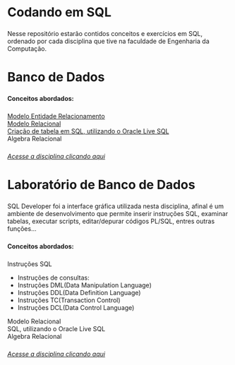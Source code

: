 <h1 align="left"> Codando em SQL</h1>

###

<p align="left"> Nesse repositório estarão contidos conceitos e exercícios em SQL, ordenado por cada disciplina que tive na faculdade de Engenharia da Computação. </p>

###

<h1 align="left"> Banco de Dados</h1>

###

<p align="left"><strong>Conceitos abordados:</strong></p>

###

[Modelo Entidade Relacionamento](Banco-de-Dados/DER)<br>
[Modelo Relacional](Banco-de-Dados)<br>
[Criação de tabela em SQL, utilizando o Oracle Live SQL](Banco-de-Dados)<br>
Algebra Relacional<br>

### 

[*Acesse a disciplina clicando aqui*](https://github.com/ViniciusHenriqueOliveira/Coding-In-SQL/tree/main/Banco-de-Dados)

### 

<h1 align="left"> Laboratório de Banco de Dados </h1>

###

<p align="left"> SQL Developer foi a interface gráfica utilizada nesta disciplina, afinal é um ambiente de desenvolvimento que permite inserir instruções SQL, examinar tabelas, executar scripts, editar/depurar códigos PL/SQL, entres outras funções...   </p>

###

<p align="left"><strong>Conceitos abordados:</strong></p>


###

Instruções SQL<br>
- Instruções de consultas:
- Instruções DML(Data Manipulation Language)
- Instruções DDL(Data Definition Language)
- Instruções TC(Transaction Control)
- Instruções DCL(Data Control Language)

Modelo Relacional<br>
SQL, utilizando o Oracle Live SQL<br>
Algebra Relacional<br>

###

[*Acesse a disciplina clicando aqui*](https://github.com/ViniciusHenriqueOliveira/Coding-In-SQL/tree/main/Laborat%C3%B3rio-de-Banco-de-Dados)
